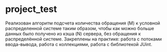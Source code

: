 # project_test
Реализован алгоритм подсчета количества обращения (M) к условной распределенной системе таким образом, чтобы как можно 
больше данных было получено из кэша (N) сервера, без обращения к распределённой системе.
Закреплены на практике: работа с потоками ввода-вывода, работа с коллекциями, работа с библиотекой JUint.
